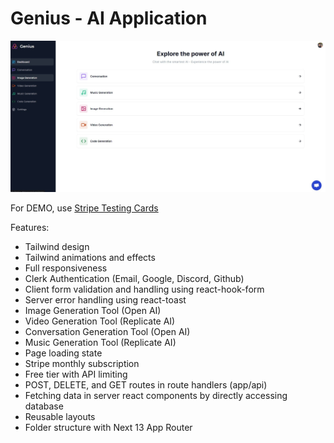 # Genius - AI Application

<p align="center">
<img alt='/' src="/public/genius.jpg" width="900px" height="auto"/>
</p>

For DEMO, use [Stripe Testing Cards](https://stripe.com/docs/testing)

Features:

- Tailwind design
- Tailwind animations and effects
- Full responsiveness
- Clerk Authentication (Email, Google, Discord, Github)
- Client form validation and handling using react-hook-form
- Server error handling using react-toast
- Image Generation Tool (Open AI)
- Video Generation Tool (Replicate AI)
- Conversation Generation Tool (Open AI)
- Music Generation Tool (Replicate AI)
- Page loading state
- Stripe monthly subscription
- Free tier with API limiting
- POST, DELETE, and GET routes in route handlers (app/api)
- Fetching data in server react components by directly accessing database
- Reusable layouts
- Folder structure with Next 13 App Router
